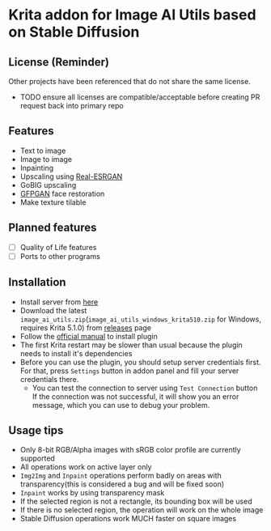 # Krita addon for Image AI Utils based on Stable Diffusion
## License (Reminder)
Other projects have been referenced that do not share the same license.
- TODO ensure all licenses are compatible/acceptable before creating PR request back into primary repo

## Features
- Text to image
- Image to image
- Inpainting
- Upscaling using [Real-ESRGAN](https://github.com/xinntao/Real-ESRGAN)
- GoBIG upscaling
- [GFPGAN](https://github.com/TencentARC/GFPGAN) face restoration
- Make texture tilable

## Planned features
- [ ] Quality of Life features
- [ ] Ports to other programs

## Installation
- Install server from [here](https://github.com/qweryty/image-ai-utils-server)
- Download the latest `image_ai_utils.zip`(`image_ai_utils_windows_krita510.zip` for Windows, requires Krita 5.1.0) from [releases](https://github.com/qweryty/image-ai-utils-krita/releases) page
- Follow the [official manual](https://docs.krita.org/en/user_manual/python_scripting/install_custom_python_plugin.html) to install plugin
- The first Krita restart may be slower than usual because the plugin needs to install it's dependencies
- Before you can use the plugin, you should setup server credentials first.
For that, press `Settings` button in addon panel and fill your server credentials there.
  - You can test the connection to server using `Test Connection` button
If the connection was not successful, it will show you an error message, which you can use to debug your problem.

## Usage tips
- Only 8-bit RGB/Alpha images with sRGB color profile are currently supported
- All operations work on active layer only
- `Img2Img` and `Inpaint` operations perform badly on areas with transparency(this is considered a bug and will be fixed soon)
- `Inpaint` works by using transparency mask
- If the selected region is not a rectangle, its bounding box will be used
- If there is no selected region, the operation will work on the whole image
- Stable Diffusion operations work MUCH faster on square images
